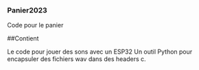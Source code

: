 ### Panier2023
Code pour le panier

##Contient

Le code pour jouer des sons avec un ESP32
Un outil Python pour encapsuler des fichiers wav dans des headers c.
